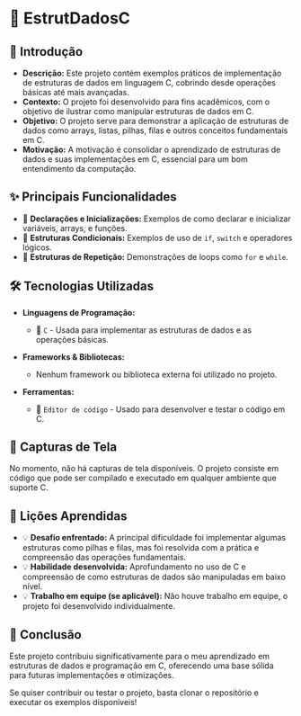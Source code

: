 # 🚀 EstrutDadosC

## 📌 Introdução  
- **Descrição:** Este projeto contém exemplos práticos de implementação de estruturas de dados em linguagem C, cobrindo desde operações básicas até mais avançadas.
- **Contexto:** O projeto foi desenvolvido para fins acadêmicos, com o objetivo de ilustrar como manipular estruturas de dados em C.
- **Objetivo:** O projeto serve para demonstrar a aplicação de estruturas de dados como arrays, listas, pilhas, filas e outros conceitos fundamentais em C.
- **Motivação:** A motivação é consolidar o aprendizado de estruturas de dados e suas implementações em C, essencial para um bom entendimento da computação.

## ✨ Principais Funcionalidades  
- 📌 **Declarações e Inicializações:** Exemplos de como declarar e inicializar variáveis, arrays, e funções.
- 📌 **Estruturas Condicionais:** Exemplos de uso de `if`, `switch` e operadores lógicos.
- 📌 **Estruturas de Repetição:** Demonstrações de loops como `for` e `while`.
  
## 🛠️ Tecnologias Utilizadas  
- **Linguagens de Programação:**  
  - 🚀 `C` - Usada para implementar as estruturas de dados e as operações básicas.
  
- **Frameworks & Bibliotecas:**  
  - Nenhum framework ou biblioteca externa foi utilizado no projeto.

- **Ferramentas:**  
  - 🔧 `Editor de código` - Usado para desenvolver e testar o código em C.

## 📸 Capturas de Tela  
No momento, não há capturas de tela disponíveis. O projeto consiste em código que pode ser compilado e executado em qualquer ambiente que suporte C.

## 🎯 Lições Aprendidas  
- 💡 **Desafio enfrentado:** A principal dificuldade foi implementar algumas estruturas como pilhas e filas, mas foi resolvida com a prática e compreensão das operações fundamentais.
- 💡 **Habilidade desenvolvida:** Aprofundamento no uso de C e compreensão de como estruturas de dados são manipuladas em baixo nível.
- 💡 **Trabalho em equipe (se aplicável):** Não houve trabalho em equipe, o projeto foi desenvolvido individualmente.

## 🎉 Conclusão  
Este projeto contribuiu significativamente para o meu aprendizado em estruturas de dados e programação em C, oferecendo uma base sólida para futuras implementações e otimizações.

Se quiser contribuir ou testar o projeto, basta clonar o repositório e executar os exemplos disponíveis!

